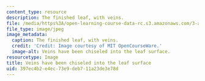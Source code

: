 ```yaml
---
content_type: resource
description: The finished leaf, with veins.
file: /media/https%3A/open-learning-course-data-rc.s3.amazonaws.com/3-a04-modern-blacksmithing-and-physical-metallurgy-fall-2008/397ec4b2e4ec73e9deb711a23de3e78d_098.jpg
file_type: image/jpeg
image_metadata:
  caption: The finished leaf, with veins.
  credit: 'Credit: Image courtesy of MIT OpenCourseWare.'
  image-alt: Veins have been chiseled into the leaf surface.
resourcetype: Image
title: Veins have been chiseled into the leaf surface
uid: 397ec4b2-e4ec-73e9-deb7-11a23de3e78d
---
```

